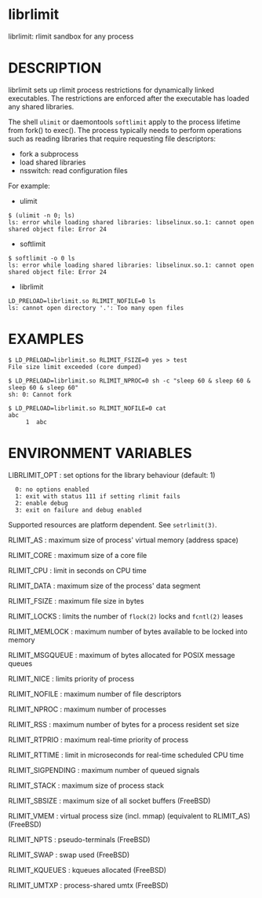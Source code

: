 # librlimit

librlimit: rlimit sandbox for any process

# DESCRIPTION

librlimit sets up rlimit process restrictions for dynamically linked
executables. The restrictions are enforced after the executable has
loaded any shared libraries.

The shell `ulimit` or daemontools `softlimit` apply to the process
lifetime from fork() to exec(). The process typically needs to perform
operations such as reading libraries that require requesting file
descriptors:

* fork a subprocess
* load shared libraries
* nsswitch: read configuration files

For example:

* ulimit

```
$ (ulimit -n 0; ls)
ls: error while loading shared libraries: libselinux.so.1: cannot open shared object file: Error 24
```

* softlimit

```
$ softlimit -o 0 ls
ls: error while loading shared libraries: libselinux.so.1: cannot open shared object file: Error 24
```

* librlimit

```
LD_PRELOAD=librlimit.so RLIMIT_NOFILE=0 ls
ls: cannot open directory '.': Too many open files
```

# EXAMPLES

```
$ LD_PRELOAD=librlimit.so RLIMIT_FSIZE=0 yes > test
File size limit exceeded (core dumped)

$ LD_PRELOAD=librlimit.so RLIMIT_NPROC=0 sh -c "sleep 60 & sleep 60 & sleep 60 & sleep 60"
sh: 0: Cannot fork

$ LD_PRELOAD=librlimit.so RLIMIT_NOFILE=0 cat
abc
     1  abc
```

# ENVIRONMENT VARIABLES

LIBRLIMIT_OPT
: set options for the library behaviour (default: 1)

```
  0: no options enabled
  1: exit with status 111 if setting rlimit fails
  2: enable debug
  3: exit on failure and debug enabled
```

Supported resources are platform dependent. See `setrlimit(3)`.

RLIMIT_AS
: maximum size of process' virtual memory (address space)

RLIMIT_CORE
: maximum size of a core file

RLIMIT_CPU
: limit in seconds on CPU time

RLIMIT_DATA
: maximum size of the process' data segment

RLIMIT_FSIZE
: maximum file size in bytes

RLIMIT_LOCKS
: limits the number of `flock(2)` locks and `fcntl(2)` leases

RLIMIT_MEMLOCK
: maximum number of bytes available to be locked into memory

RLIMIT_MSGQUEUE
: maximum of bytes allocated for POSIX message queues

RLIMIT_NICE
: limits priority of process

RLIMIT_NOFILE
: maximum number of file descriptors

RLIMIT_NPROC
: maximum number of processes

RLIMIT_RSS
: maximum number of bytes for a process resident set size

RLIMIT_RTPRIO
: maximum real-time priority of process

RLIMIT_RTTIME
: limit in microseconds for real-time scheduled CPU time

RLIMIT_SIGPENDING
: maximum number of queued signals

RLIMIT_STACK
: maximum size of process stack

RLIMIT_SBSIZE
: maximum size of all socket buffers (FreeBSD)

RLIMIT_VMEM
: virtual process size (incl. mmap) (equivalent to RLIMIT_AS) (FreeBSD)

RLIMIT_NPTS
: pseudo-terminals (FreeBSD)

RLIMIT_SWAP
: swap used (FreeBSD)

RLIMIT_KQUEUES
: kqueues allocated (FreeBSD)

RLIMIT_UMTXP
: process-shared umtx (FreeBSD)
